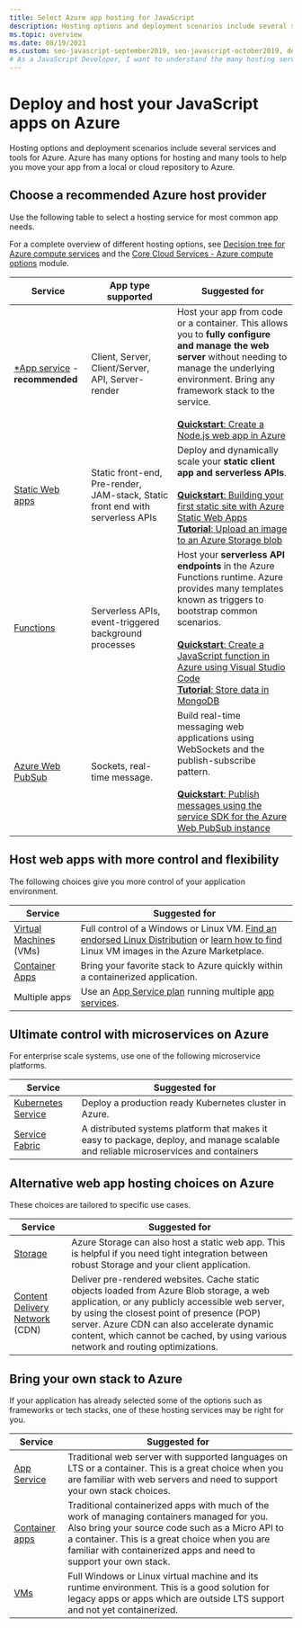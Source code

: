 ```yaml
---
title: Select Azure app hosting for JavaScript
description: Hosting options and deployment scenarios include several services and tools for Azure. Publish your app and serve it on Azure.  
ms.topic: overview
ms.date: 08/19/2021
ms.custom: seo-javascript-september2019, seo-javascript-october2019, devx-track-js, contperf-fy21q2
# As a JavaScript Developer, I want to understand the many hosting services so that I know where to host my solution.
---
```


# Deploy and host your JavaScript apps on Azure

Hosting options and deployment scenarios include several services and tools for Azure. Azure has many options for hosting and many tools to help you move your app from a local or cloud repository to Azure. 

## Choose a recommended Azure host provider

Use the following table to select a hosting service for most common app needs. 

For a complete overview of different hosting options, see [Decision tree for Azure compute services](/azure/architecture/guide/technology-choices/compute-decision-tree) and the [Core Cloud Services - Azure compute options](/training/modules/intro-to-azure-compute) module.


| Service |App type supported| Suggested for |
|--|--|--|
|[*App service](/azure/app-service/overview) - **recommended**|Client, Server, Client/Server, API, Server-render|Host your app from code or a container. This allows you to **fully configure and manage the web server** without needing to manage the underlying environment. Bring any framework stack to the service.<br><br>[**Quickstart**: Create a Node.js web app in Azure](/azure/app-service/quickstart-nodejs?pivots=platform-linux)|
|[Static Web apps](/azure/static-web-apps/)|Static front-end, Pre-render, JAM-stack, Static front end with serverless APIs|Deploy and dynamically scale your **static client app and serverless APIs**.<br><br>[**Quickstart**: Building your first static site with Azure Static Web Apps](/azure/static-web-apps/getting-started?tabs=vanilla-javascript)<br>[**Tutorial**: Upload an image to an Azure Storage blob](../tutorial/browser-file-upload-azure-storage-blob.md) |
|[Functions](/azure/azure-functions/)|Serverless APIs, event-triggered background processes|Host your **serverless API endpoints** in the Azure Functions runtime. Azure provides many templates known as triggers to bootstrap common scenarios.<br><br>[**Quickstart**: Create a JavaScript function in Azure using Visual Studio Code](/azure/azure-functions/create-first-function-vs-code-node)<br>[**Tutorial**: Store data in MongoDB](../tutorial/azure-function-cosmos-db-mongo-api.md)|
|[Azure Web PubSub](/azure/azure-web-pubsub/overview)|Sockets, real-time message.|Build real-time messaging web applications using WebSockets and the publish-subscribe pattern.<br><br>[**Quickstart**: Publish messages using the service SDK for the Azure Web PubSub instance](/azure/azure-web-pubsub/quickstart-use-sdk?tabs=javascript)|


## Host web apps with more control and flexibility

The following choices give you more control of your application environment. 

| Service | Suggested for |
|--|--|
|[Virtual Machines](/azure/virtual-machines) (VMs)|Full control of a Windows or Linux VM. [Find an endorsed Linux Distribution](/azure/virtual-machines/linux/endorsed-distros?toc=/azure/virtual-machines/linux/toc.json) or [learn how to find](/azure/virtual-machines/linux/cli-ps-findimage) Linux VM images in the Azure Marketplace.|
|[Container Apps](/azure/container-apps)|Bring your favorite stack to Azure quickly within a containerized application.|
|Multiple apps|Use an [App Service plan](/azure/app-service/overview-hosting-plans) running multiple [app services](/azure/app-service/). |  

## Ultimate control with microservices on Azure

For enterprise scale systems, use one of the following microservice platforms. 

| Service | Suggested for |
|--|--|
|[Kubernetes Service](/azure/aks/)|Deploy a production ready Kubernetes cluster in Azure.|
|[Service Fabric](/azure/service-fabric/)| A distributed systems platform that makes it easy to package, deploy, and manage scalable and reliable microservices and containers|

## Alternative web app hosting choices on Azure

These choices are tailored to specific use cases. 

| Service | Suggested for |
|--|--|
|[Storage](/azure/storage/blobs/storage-blob-static-website-how-to?tabs=azure-portal)|Azure Storage can also host a static web app. This is helpful if you need tight integration between robust Storage and your client application.|
|[Content Delivery Network](/azure/cdn/) (CDN)|Deliver pre-rendered websites. Cache static objects loaded from Azure Blob storage, a web application, or any publicly accessible web server, by using the closest point of presence (POP) server. Azure CDN can also accelerate dynamic content, which cannot be cached, by using various network and routing optimizations.|

## Bring your own stack to Azure

If your application has already selected some of the options such as frameworks or tech stacks, one of these hosting services may be right for you.

|Service|Suggested for|
|--|--|
|[App Service](/azure/app-service/overview)|Traditional web server with supported languages on LTS or a container. This is a great choice when you are familiar with web servers and need to support your own stack choices.|
|[Container apps](/azure/container-apps)|Traditional containerized apps with much of the work of managing containers managed for you. Also bring your source code such as a Micro API to a container. This is a great choice when you are familiar with containerized apps and need to support your own stack.|
|[VMs](/azure/virtual-machines)|Full Windows or Linux virtual machine and its runtime environment. This is a good solution for legacy apps or apps which are outside LTS support and not yet containerized.|

